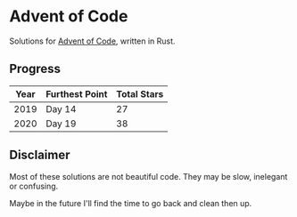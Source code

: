 # Advent of Code

Solutions for [Advent of Code](https://adventofcode.com/), written in Rust.

## Progress

| Year | Furthest Point | Total Stars |
| ---- | -------------- | ----------- |
| 2019 | Day 14         | 27          |
| 2020 | Day 19         | 38          |

## Disclaimer

Most of these solutions are not beautiful code. They may be slow, inelegant or confusing.

Maybe in the future I'll find the time to go back and clean then up.
